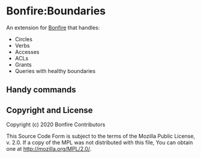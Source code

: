 # Bonfire:Boundaries

An extension for [Bonfire](https://bonfire.cafe/) that handles:

- Circles
- Verbs
- Accesses
- ACLs
- Grants
- Queries with healthy boundaries

## Handy commands

## Copyright and License

Copyright (c) 2020 Bonfire Contributors

This Source Code Form is subject to the terms of the Mozilla Public License, v. 2.0. If a copy of the MPL was not distributed with this file, You can obtain one at http://mozilla.org/MPL/2.0/.